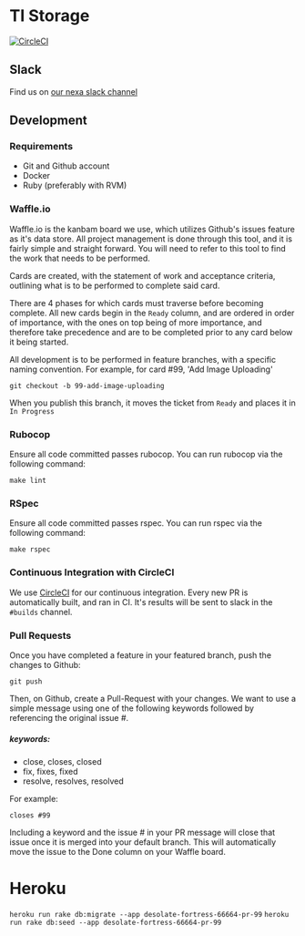 # TI Storage

[![CircleCI](https://circleci.com/gh/MarketMyMarket/ti_storage.svg?style=svg&circle-token=8b43ef65646ca1b47d919826a934f3a8e1d59648)](https://circleci.com/gh/MarketMyMarket/ti_storage)

## Slack

Find us on [our nexa slack channel](http://nexahq.slack.com/ "nexahq")

## Development

### Requirements

* Git and Github account
* Docker
* Ruby (preferably with RVM)

### Waffle.io

Waffle.io is the kanbam board we use, which utilizes Github's issues feature as it's data store. All project management is done through this tool, and it is fairly simple and straight forward. You will need to refer to this tool to find the work that needs to be performed.

Cards are created, with the statement of work and acceptance criteria, outlining what is to be performed to complete said card.

There are 4 phases for which cards must traverse before becoming complete. All new cards begin in the `Ready` column, and are ordered in order of importance, with the ones on top being of more importance, and therefore take precedence and are to be completed prior to any card below it being started.

All development is to be performed in feature branches, with a specific naming convention. For example, for card #99, 'Add Image Uploading'

`git checkout -b 99-add-image-uploading`

When you publish this branch, it moves the ticket from `Ready` and places it in `In Progress`

### Rubocop

Ensure all code committed passes rubocop. You can run rubocop via the following command:

`make lint`

### RSpec

Ensure all code committed passes rspec. You can run rspec via the following command:

`make rspec`

### Continuous Integration with CircleCI

We use [CircleCI](http://circleci.com/ "CircleCI") for our continuous integration. Every new PR is automatically built, and ran in CI. It's results will be sent to slack in the `#builds` channel.

### Pull Requests

Once you have completed a feature in your featured branch, push the changes to Github:

`git push`

Then, on Github, create a Pull-Request with your changes. We want to use a simple message using one of the following keywords followed by referencing the original issue #.

##### keywords:
* close, closes, closed
* fix, fixes, fixed
* resolve, resolves, resolved

For example:

`closes #99`

Including a keyword and the issue # in your PR message will close that issue once it is merged into your default branch. This will automatically move the issue to the Done column on your Waffle board.

# Heroku

`heroku run rake db:migrate --app desolate-fortress-66664-pr-99`
`heroku run rake db:seed --app desolate-fortress-66664-pr-99`

